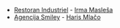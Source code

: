 
* [Restoran Industriel](https://github.com/irma-maslesa/Restoran_WebPage) - [Irma Masleša](https://github.com/irma-maslesa)
* [Agencija Smiley](https://github.com/Comlaa/AgencijaSmiley) - [Haris Mlačo](https://github.com/Comlaa/)